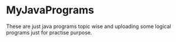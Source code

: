 # MyJavaPrograms
These are just java programs topic wise and uploading some logical programs just for practise purpose.
